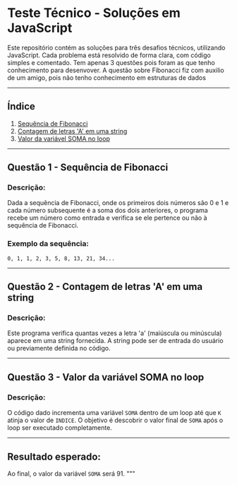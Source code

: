 # Teste Técnico - Soluções em JavaScript

Este repositório contém as soluções para três desafios técnicos, utilizando JavaScript. Cada problema está resolvido de forma clara, com código simples e comentado. Tem apenas 3 questões pois foram as que tenho conhecimento para desenvover. A questão sobre Fibonacci fiz com auxilio de um amigo, pois não tenho conhecimento em estruturas de dados

---

## Índice

1. [Sequência de Fibonacci](#questão-1---sequência-de-fibonacci)
2. [Contagem de letras 'A' em uma string](#questão-2---contagem-de-letras-a-em-uma-string)
3. [Valor da variável SOMA no loop](#questão-3---valor-da-variável-soma-no-loop)

---

## Questão 1 - Sequência de Fibonacci

### Descrição:

Dada a sequência de Fibonacci, onde os primeiros dois números são 0 e 1 e cada número subsequente é a soma dos dois anteriores, o programa recebe um número como entrada e verifica se ele pertence ou não à sequência de Fibonacci.

### Exemplo da sequência:

`0, 1, 1, 2, 3, 5, 8, 13, 21, 34...`

---

## Questão 2 - Contagem de letras 'A' em uma string

### Descrição:

Este programa verifica quantas vezes a letra 'a' (maiúscula ou minúscula) aparece em uma string fornecida. A string pode ser de entrada do usuário ou previamente definida no código.

---

## Questão 3 - Valor da variável SOMA no loop

### Descrição:

O código dado incrementa uma variável `SOMA` dentro de um loop até que `K` atinja o valor de `INDICE`. O objetivo é descobrir o valor final de `SOMA` após o loop ser executado completamente.

---

## Resultado esperado:

Ao final, o valor da variável `SOMA` será 91.
"""